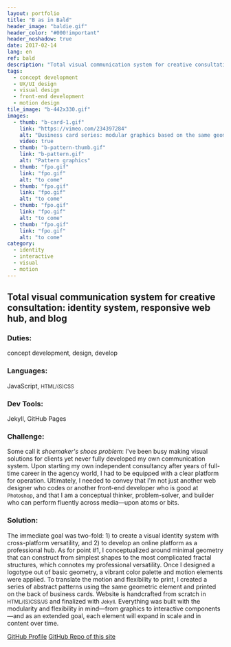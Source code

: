 ```yaml
---
layout: portfolio
title: "B as in Bald"
header_image: "baldie.gif"
header_color: "#000!important"
header_noshadow: true
date: 2017-02-14
lang: en
ref: bald
description: "Total visual communication system for creative consultation: identity system, responsive web hub, and blog"
tags:
  - concept development
  - UX/UI design
  - visual design
  - front-end development
  - motion design
tile_image: "b-442x330.gif"
images:
  - thumb: "b-card-1.gif"
    link: "https://vimeo.com/234397284"
    alt: "Business card series: modular graphics based on the same geometry as the logo"
    video: true
  - thumb: "b-pattern-thumb.gif"
    link: "b-pattern.gif"
    alt: "Pattern graphics"
  - thumb: "fpo.gif"
    link: "fpo.gif"
    alt: "to come"
  - thumb: "fpo.gif"
    link: "fpo.gif"
    alt: "to come"
  - thumb: "fpo.gif"
    link: "fpo.gif"
    alt: "to come"
  - thumb: "fpo.gif"
    link: "fpo.gif"
    alt: "to come"
category:
  - identity
  - interactive
  - visual
  - motion
---
```

<section class="project-summary">
  <h1>Total visual communication system for creative consultation: identity system, responsive web hub, and blog</h1>
  <section class="info">
    <h3>Duties:</h3>
    <p>concept development, design, develop</p>
  </section>
  <section class="info">
    <h3>Languages:</h3>
    <p>JavaScript, <small>HTML/(S)CSS</small></p>
  </section>
  <section class="info">
    <h3>Dev Tools:</h3>
    <p>Jekyll, GitHub Pages</p>
  </section>
  <section class="info">
    <h3>Challenge:</h3>
    <p>Some call it <em>shoemaker's shoes problem</em>: I've been busy making visual solutions for clients yet never fully developed my own communication system. Upon starting my own independent consultancy after years of full-time career in the agency world, I had to be equipped with a clear platform for operation. Ultimately, I needed to convey that I'm not just another web designer who codes or another front-end developer who is good at <small>Photoshop</small>, and that I am a conceptual thinker, problem-solver, and builder who can perform fluently across media&mdash;upon atoms or bits.
    </p>
  </section>
  <section class="info">
    <h3>Solution:</h3>
    <p>The immediate goal was two-fold: 1) to create a visual identity system with cross-platform versatility, and 2) to develop an online platform as a professional hub. As for point #1, I conceptualized around minimal geometry that can construct from simplest shapes to the most complicated fractal structures, which connotes my professional versatility. Once I designed a logotype out of basic geometry, a vibrant color palette and motion elements were applied. To translate the motion and flexibility to print, I created a series of abstract patterns using the same geometric element and printed on the back of business cards. Website is handcrafted from scratch in <small>HTML/(S)CSS/JS</small> and finalized with <small>Jekyll</small>. Everything was built with the modularity and flexibility in mind&mdash;from graphics to interactive components&mdash;and as an extended goal, each element will expand in scale and in content over time.
    </p>
  </section>
</section>
<div class="buttons">
  <span class="unselectable">
  <a href="https://github.com/baadaa/" title="GitHub Profile" target="_blank">GitHub Profile</a></span>
  <span class="unselectable"><a href="https://github.com/baadaa/b-as-in-bald/" title="GitHub repo of this site" target="_blank">GitHub Repo of this site</a></span>
</div>
